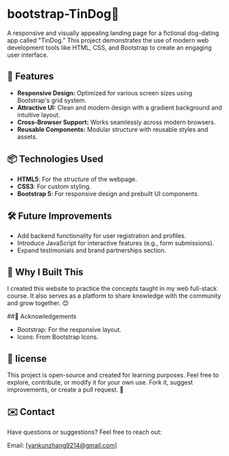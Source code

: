 # bootstrap-TinDog🐾
A responsive and visually appealing landing page for a fictional dog-dating app called "TinDog." This project demonstrates the use of modern web development tools like HTML, CSS, and Bootstrap to create an engaging user interface.
## 🚀 Features
- **Responsive Design:** Optimized for various screen sizes using Bootstrap's grid system.
- **Attractive UI:** Clean and modern design with a gradient background and intuitive layout.
- **Cross-Browser Support:** Works seamlessly across modern browsers.
- **Reusable Components:** Modular structure with reusable styles and assets.
## 📦 Technologies Used

- **HTML5**: For the structure of the webpage.
- **CSS3**: For custom styling.
- **Bootstrap 5**: For responsive design and prebuilt UI components.

## 🛠 Future Improvements
- Add backend functionality for user registration and profiles.
- Introduce JavaScript for interactive features (e.g., form submissions).
- Expand testimonials and brand partnerships section.

## 🌟 Why I Built This
I created this website to practice the concepts taught in my web full-stack course. It also serves as a platform to share knowledge with the community and grow together. 😊

##🌈 Acknowledgements
- Bootstrap: For the responsive layout.
- Icons: From Bootstrap Icons.

## 📜 license
This project is open-source and created for learning purposes. Feel free to explore, contribute, or modify it for your own use. Fork it, suggest improvements, or create a pull request. 🚀

## ✉️ Contact
Have questions or suggestions? Feel free to reach out:

Email: [yankunzhang9214@gmail.com]
